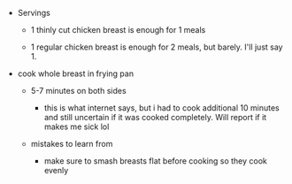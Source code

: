   * Servings

    * 1 thinly cut chicken breast is enough for 1 meals

    * 1 regular chicken breast is enough for 2 meals, but barely. I'll just say 1.
  * cook whole breast in frying pan
    * 5-7 minutes on both sides 
      * this is what internet says, but i had to cook additional 10 minutes and still uncertain if it was cooked completely. Will report if it makes me sick lol
    * mistakes to learn from

      * make sure to smash breasts flat before cooking so they cook evenly 